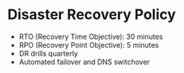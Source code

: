 # Disaster Recovery Policy

- RTO (Recovery Time Objective): 30 minutes
- RPO (Recovery Point Objective): 5 minutes
- DR drills quarterly
- Automated failover and DNS switchover
